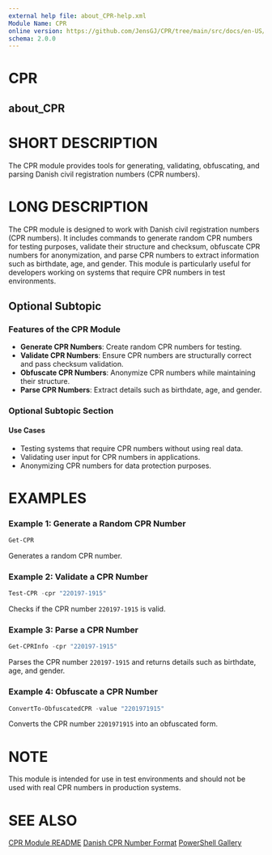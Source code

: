 ```yaml
---
external help file: about_CPR-help.xml
Module Name: CPR
online version: https://github.com/JensGJ/CPR/tree/main/src/docs/en-US/about_CPR.md
schema: 2.0.0
---
```


# CPR
## about_CPR

# SHORT DESCRIPTION
The CPR module provides tools for generating, validating, obfuscating, and parsing Danish civil registration numbers (CPR numbers).

# LONG DESCRIPTION
The CPR module is designed to work with Danish civil registration numbers (CPR numbers). It includes commands to generate random CPR numbers for testing purposes, validate their structure and checksum, obfuscate CPR numbers for anonymization, and parse CPR numbers to extract information such as birthdate, age, and gender. This module is particularly useful for developers working on systems that require CPR numbers in test environments.

## Optional Subtopic
### Features of the CPR Module
- **Generate CPR Numbers**: Create random CPR numbers for testing.
- **Validate CPR Numbers**: Ensure CPR numbers are structurally correct and pass checksum validation.
- **Obfuscate CPR Numbers**: Anonymize CPR numbers while maintaining their structure.
- **Parse CPR Numbers**: Extract details such as birthdate, age, and gender.

### Optional Subtopic Section
#### Use Cases
- Testing systems that require CPR numbers without using real data.
- Validating user input for CPR numbers in applications.
- Anonymizing CPR numbers for data protection purposes.

# EXAMPLES
### Example 1: Generate a Random CPR Number
```powershell
Get-CPR
```
Generates a random CPR number.

### Example 2: Validate a CPR Number
```powershell
Test-CPR -cpr "220197-1915"
```
Checks if the CPR number `220197-1915` is valid.

### Example 3: Parse a CPR Number
```powershell
Get-CPRInfo -cpr "220197-1915"
```
Parses the CPR number `220197-1915` and returns details such as birthdate, age, and gender.

### Example 4: Obfuscate a CPR Number
```powershell
ConvertTo-ObfuscatedCPR -value "2201971915"
```
Converts the CPR number `2201971915` into an obfuscated form.

# NOTE
This module is intended for use in test environments and should not be used with real CPR numbers in production systems.

# SEE ALSO
[CPR Module README](../../README.md)
[Danish CPR Number Format](https://en.wikipedia.org/wiki/Personal_identification_number_(Denmark))
[PowerShell Gallery](https://www.powershellgallery.com/)

